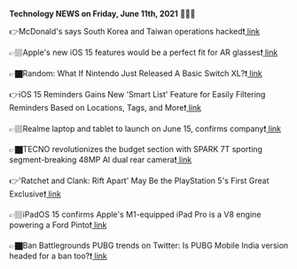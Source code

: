 <b>Technology NEWS on Friday, June 11th, 2021</b> 📡📡📡 

👉McDonald's says South Korea and Taiwan operations hacked❗️<a href='https://techblock.club/?p=12443'> link</a>

👉🏽Apple's new iOS 15 features would be a perfect fit for AR glasses❗️<a href='https://techblock.club/?p=12445'> link</a>

👉🏿Random: What If Nintendo Just Released A Basic Switch XL?❗️<a href='https://techblock.club/?p=12447'> link</a>

👉iOS 15 Reminders Gains New 'Smart List' Feature for Easily Filtering Reminders Based on Locations, Tags, and More❗️<a href='https://techblock.club/?p=12449'> link</a>

👉🏽Realme laptop and tablet to launch on June 15, confirms company❗️<a href='https://techblock.club/?p=12451'> link</a>

👉🏿TECNO revolutionizes the budget section with SPARK 7T sporting segment-breaking 48MP AI dual rear camera❗️<a href='https://techblock.club/?p=12453'> link</a>

👉'Ratchet and Clank: Rift Apart' May Be the PlayStation 5's First Great Exclusive❗️<a href='https://techblock.club/?p=12455'> link</a>

👉🏽iPadOS 15 confirms Apple's M1-equipped iPad Pro is a V8 engine powering a Ford Pinto❗️<a href='https://techblock.club/?p=12457'> link</a>

👉🏿Ban Battlegrounds PUBG trends on Twitter: Is PUBG Mobile India version headed for a ban too?❗️<a href='https://techblock.club/?p=12459'> link</a>


